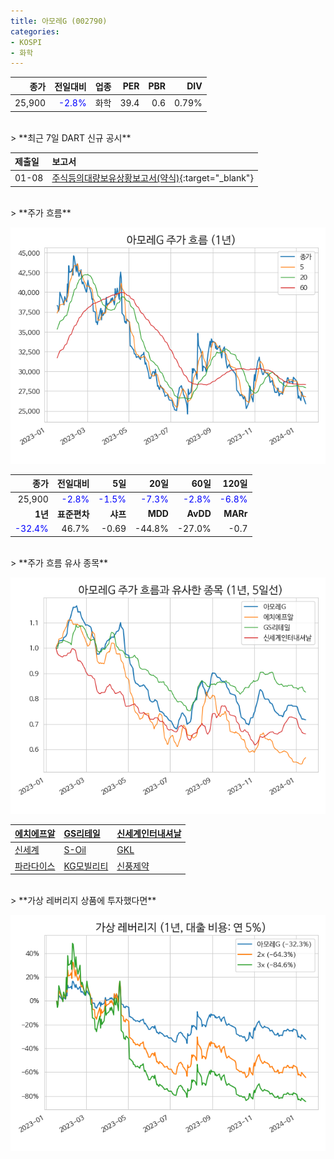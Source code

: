 ```yaml
---
title: 아모레G (002790)
categories:
- KOSPI
- 화학
---
```


|**종가**|**전일대비**|**업종**|**PER**|**PBR**|**DIV**|
|-------:|-----------:|-------:|------:|------:|------:|
|25,900|<span style="color: blue">-2.8%</span>|화학|39.4|0.6|0.79%|

<!-- more -->

<br>
> **최근 7일 DART 신규 공시<a id="dart"></a>**



|**제출일**|**보고서**|
|:-----|:-------|
|01-08|[주식등의대량보유상황보고서(약식)](https://dart.fss.or.kr/dsaf001/main.do?rcpNo=20240108000234){:target="_blank"}|

<br>
> **주가 흐름<a id="price"></a>**

![002790](/assets/images/stock/002790.png)

|**종가**|**전일대비**|**5일**|**20일**|**60일**|**120일**|
|-------:|-----------:|------:|-------:|-------:|--------:|
| 25,900 | <span style="color: blue">-2.8%</span> | <span style="color: blue">-1.5%</span> | <span style="color: blue">-7.3%</span> | <span style="color: blue">-2.8%</span> | <span style="color: blue">-6.8%</span> |
|**1년**|**표준편차**|**샤프**|**MDD**|**AvDD**|**MARr**|
| <span style="color: blue">-32.4%</span> | 46.7% | -0.69 | -44.8% | -27.0% | -0.7 |

<br>
> **주가 흐름 유사 종목<a id="corr"></a>**

![002790](/assets/images/stock/002790_corr.png)

| [에치에프알](/230240/) | [GS리테일](/007070/) | [신세계인터내셔날](/031430/) |
|:---------------------------------------|:---------------------------------------|:---------------------------------------|
| [신세계](/004170/) | [S-Oil](/010950/) | [GKL](/114090/) |
| [파라다이스](/034230/) | [KG모빌리티](/003620/) | [신풍제약](/019170/) |

<br>
> **가상 레버리지 상품에 투자했다면<a id="2x"></a>**

![002790](/assets/images/stock/002790_2x.png)

[^corr]: 상관계수를 이용하여 분석하였습니다.